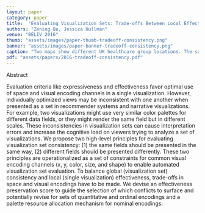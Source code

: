 ```yaml
---
layout: paper
category: paper
title:  "Evaluating Visualization Sets: Trade-offs Between Local Effectiveness and Global Consistency"
authors: "Zening Qu, Jessica Hullman"
venue: "BELIV 2016"
thumb: "assets/images/paper-thumb-tradeoff-consistency.png"
banner: "assets/images/paper-banner-tradeoff-consistency.png"
caption: "Two maps show different UK healthcare group locations. The same colors represent different data in the two views, requiring viewers to maintain several meanings for each color value in memory as they analyze the set."
pdf: "assets/papers/2016-tradeoff-consistency.pdf"
---
```


<!-- abstract -->
<p><span class="font_ynn86mr5z">Abstract</span></p>
<p>Evaluation criteria like expressiveness and effectiveness favor optimal use of space and visual encoding channels in a single visualization. However, individually optimized views may be inconsistent with one another when presented as a set in recommender systems and narrative visualizations. For example, two visualizations might use very similar color palettes for different data fields, or they might render the same field but in different scales. These inconsistencies in visualization sets can cause interpretation errors and increase the cognitive load on viewers trying to analyze a set of visualizations. We propose two high-level principles for evaluating visualization set consistency: (1) the same fields should be presented in the same way, (2) different fields should be presented differently. These two principles are operationalized as a set of constraints for common visual encoding channels (x, y, color, size, and shape) to enable automated visualization set evaluation. To balance global (visualization set) consistency and local (single visualization) effectiveness, trade-offs in space and visual encodings have to be made. We devise an effectiveness preservation score to guide the selection of which conflicts to surface and potentially revise for sets of quantitative and ordinal encodings and a palette resource allocation mechanism for nominal encodings.</p>

